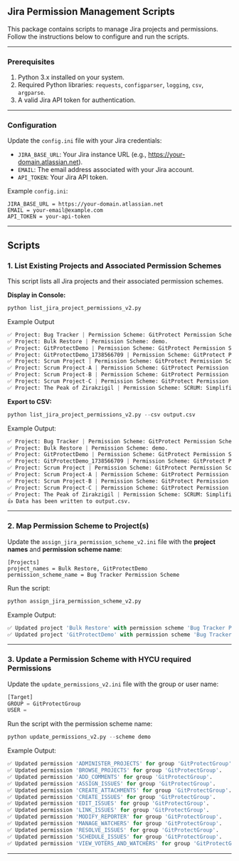 ## Jira Permission Management Scripts

This package contains scripts to manage Jira projects and permissions. Follow the instructions below to configure and run the scripts.

* * *

### Prerequisites

1.  Python 3.x installed on your system.
2.  Required Python libraries: `requests`, `configparser`, `logging`, `csv`, `argparse`.
3.  A valid Jira API token for authentication.

* * *

### Configuration

Update the `config.ini` file with your Jira credentials:

- `JIRA_BASE_URL`: Your Jira instance URL (e.g., https://your-domain.atlassian.net).
- `EMAIL`: The email address associated with your Jira account.
- `API_TOKEN`: Your Jira API token.

Example `config.ini`:

```[Jira]
JIRA_BASE_URL = https://your-domain.atlassian.net
EMAIL = your-email@example.com
API_TOKEN = your-api-token

```

* * *

## Scripts

### 1\. List Existing Projects and Associated Permission Schemes

This script lists all Jira projects and their associated permission schemes.

**Display in Console:**

```Python
python list_jira_project_permissions_v2.py
```

Example Output

```Python
✅ Project: Bug Tracker | Permission Scheme: GitProtect Permission Scheme.
✅ Project: Bulk Restore | Permission Scheme: demo.
✅ Project: GitProtectDemo | Permission Scheme: GitProtect Permission Scheme.
✅ Project: GitProtectDemo_1738566709 | Permission Scheme: GitProtect Permission Scheme.
✅ Project: Scrum Project | Permission Scheme: GitProtect Permission Scheme.
✅ Project: Scrum Project-A | Permission Scheme: GitProtect Permission Scheme.
✅ Project: Scrum Project-B | Permission Scheme: GitProtect Permission Scheme.
✅ Project: Scrum Project-C | Permission Scheme: GitProtect Permission Scheme.
✅ Project: The Peak of Zirakzigil | Permission Scheme: SCRUM: Simplified Permission Scheme.
```

**Export to CSV:**

```Python
python list_jira_project_permissions_v2.py --csv output.csv
```

Example Output:

```Python
✅ Project: Bug Tracker | Permission Scheme: GitProtect Permission Scheme.
✅ Project: Bulk Restore | Permission Scheme: demo.
✅ Project: GitProtectDemo | Permission Scheme: GitProtect Permission Scheme.
✅ Project: GitProtectDemo_1738566709 | Permission Scheme: GitProtect Permission Scheme.
✅ Project: Scrum Project | Permission Scheme: GitProtect Permission Scheme.
✅ Project: Scrum Project-A | Permission Scheme: GitProtect Permission Scheme.
✅ Project: Scrum Project-B | Permission Scheme: GitProtect Permission Scheme.
✅ Project: Scrum Project-C | Permission Scheme: GitProtect Permission Scheme.
✅ Project: The Peak of Zirakzigil | Permission Scheme: SCRUM: Simplified Permission Scheme.
👍 Data has been written to output.csv.
```

* * *

### 2\. Map Permission Scheme to Project(s)

Update the `assign_jira_permission_scheme_v2.ini` file with the **project names** and **permission scheme name**:

`[Projects]`  
`project_names = Bulk Restore, GitProtectDemo`  
`permission_scheme_name = Bug Tracker Permission Scheme`

Run the script:

```python
python assign_jira_permission_scheme_v2.py
```

Example Output:

```Python
✅ Updated project 'Bulk Restore' with permission scheme 'Bug Tracker Permission Scheme' successfully!  
✅ Updated project 'GitProtectDemo' with permission scheme 'Bug Tracker Permission Scheme' successfully!
```

* * *

### 3\. Update a Permission Scheme with HYCU required Permissions

Update the `update_permissions_v2.ini` file with the group or user name:

```Python
[Target]
GROUP = GitProtectGroup
USER = 
```

Run the script with the permission scheme name:

```python
python update_permissions_v2.py --scheme demo
```

Example Output:

```python
✅ Updated permission 'ADMINISTER_PROJECTS' for group 'GitProtectGroup'.  
✅ Updated permission 'BROWSE_PROJECTS' for group 'GitProtectGroup'.  
✅ Updated permission 'ADD_COMMENTS' for group 'GitProtectGroup'.  
✅ Updated permission 'ASSIGN_ISSUES' for group 'GitProtectGroup'.  
✅ Updated permission 'CREATE_ATTACHMENTS' for group 'GitProtectGroup'.  
✅ Updated permission 'CREATE_ISSUES' for group 'GitProtectGroup'.  
✅ Updated permission 'EDIT_ISSUES' for group 'GitProtectGroup'.  
✅ Updated permission 'LINK_ISSUES' for group 'GitProtectGroup'.  
✅ Updated permission 'MODIFY_REPORTER' for group 'GitProtectGroup'.  
✅ Updated permission 'MANAGE_WATCHERS' for group 'GitProtectGroup'.  
✅ Updated permission 'RESOLVE_ISSUES' for group 'GitProtectGroup'.  
✅ Updated permission 'SCHEDULE_ISSUES' for group 'GitProtectGroup'.  
✅ Updated permission 'VIEW_VOTERS_AND_WATCHERS' for group 'GitProtectGroup'.
```

* * *
